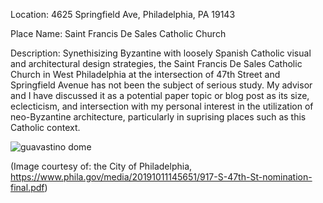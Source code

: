 Location: 4625 Springfield Ave, Philadelphia, PA 19143

Place Name: Saint Francis De Sales Catholic Church

Description: Synethisizing Byzantine with loosely Spanish Catholic visual and architectural design strategies, the Saint Francis De Sales Catholic Church in West Philadelphia at the intersection of 47th Street and Springfield Avenue has not been the subject of serious study. My advisor and I have discussed it as a potential paper topic or blog post as its size, eclecticism, and intersection with my personal interest in the utilization of neo-Byzantine architecture, particularly in suprising places such as this Catholic context.

![guavastino dome](https://user-images.githubusercontent.com/112436307/193699541-c321e576-8324-4af1-b2fa-722f88e9167d.jpg)

(Image courtesy of: the City of Philadelphia, https://www.phila.gov/media/20191011145651/917-S-47th-St-nomination-final.pdf)
